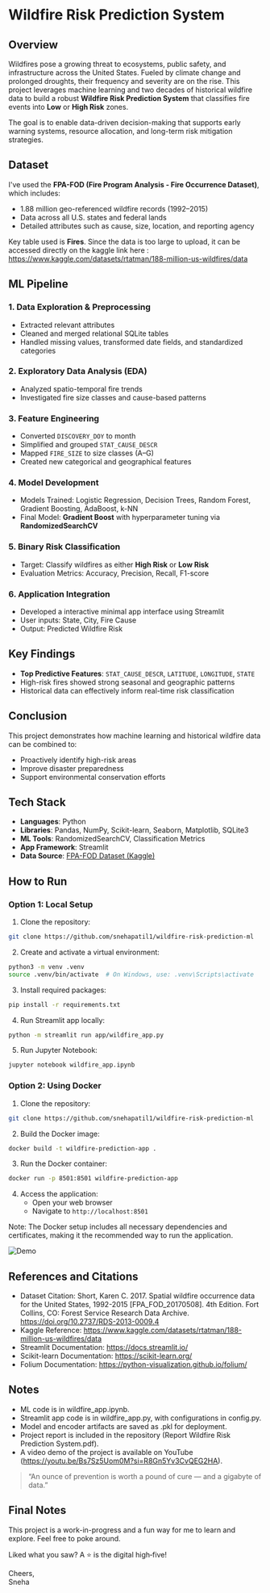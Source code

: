 # Wildfire Risk Prediction System

## Overview

Wildfires pose a growing threat to ecosystems, public safety, and infrastructure across the United States. Fueled by climate change and prolonged droughts, their frequency and severity are on the rise. This project leverages machine learning and two decades of historical wildfire data to build a robust **Wildfire Risk Prediction System** that classifies fire events into **Low** or **High Risk** zones.

The goal is to enable data-driven decision-making that supports early warning systems, resource allocation, and long-term risk mitigation strategies.


## Dataset

I've used the **FPA-FOD (Fire Program Analysis - Fire Occurrence Dataset)**, which includes:
- 1.88 million geo-referenced wildfire records (1992–2015)
- Data across all U.S. states and federal lands
- Detailed attributes such as cause, size, location, and reporting agency

Key table used is **Fires**.
Since the data is too large to upload, it can be accessed directly on the kaggle link here : https://www.kaggle.com/datasets/rtatman/188-million-us-wildfires/data


## ML Pipeline

### 1. **Data Exploration & Preprocessing**
- Extracted relevant attributes
- Cleaned and merged relational SQLite tables
- Handled missing values, transformed date fields, and standardized categories

### 2. **Exploratory Data Analysis (EDA)**
- Analyzed spatio-temporal fire trends
- Investigated fire size classes and cause-based patterns

### 3. **Feature Engineering**
- Converted `DISCOVERY_DOY` to month
- Simplified and grouped `STAT_CAUSE_DESCR`
- Mapped `FIRE_SIZE` to size classes (A–G)
- Created new categorical and geographical features

### 4. **Model Development**
- Models Trained: Logistic Regression, Decision Trees, Random Forest, Gradient Boosting, AdaBoost, k-NN
- Final Model: **Gradient Boost** with hyperparameter tuning via **RandomizedSearchCV**

### 5. **Binary Risk Classification**
- Target: Classify wildfires as either **High Risk** or **Low Risk**
- Evaluation Metrics: Accuracy, Precision, Recall, F1-score

### 6. **Application Integration**
- Developed a interactive minimal app interface using Streamlit
- User inputs: State, City, Fire Cause
- Output: Predicted Wildfire Risk


## Key Findings

- **Top Predictive Features**: `STAT_CAUSE_DESCR`, `LATITUDE`, `LONGITUDE`, `STATE`
- High-risk fires showed strong seasonal and geographic patterns
- Historical data can effectively inform real-time risk classification


## Conclusion

This project demonstrates how machine learning and historical wildfire data can be combined to:
- Proactively identify high-risk areas
- Improve disaster preparedness
- Support environmental conservation efforts


## Tech Stack

- **Languages**: Python
- **Libraries**: Pandas, NumPy, Scikit-learn, Seaborn, Matplotlib, SQLite3
- **ML Tools**: RandomizedSearchCV, Classification Metrics
- **App Framework**: Streamlit
- **Data Source**: [FPA-FOD Dataset (Kaggle)](https://www.kaggle.com/datasets/)


## How to Run

### Option 1: Local Setup
1. Clone the repository:
```bash
git clone https://github.com/snehapatil1/wildfire-risk-prediction-ml
```

2. Create and activate a virtual environment:
```bash
python3 -m venv .venv
source .venv/bin/activate  # On Windows, use: .venv\Scripts\activate
```

3. Install required packages:
```bash
pip install -r requirements.txt
```

4. Run Streamlit app locally:
```bash
python -m streamlit run app/wildfire_app.py
```

5. Run Jupyter Notebook:
```bash
jupyter notebook wildfire_app.ipynb
```

### Option 2: Using Docker
1. Clone the repository:
```bash
git clone https://github.com/snehapatil1/wildfire-risk-prediction-ml
```

2. Build the Docker image:
```bash
docker build -t wildfire-prediction-app .
```

3. Run the Docker container:
```bash
docker run -p 8501:8501 wildfire-prediction-app
```

4. Access the application:
   - Open your web browser
   - Navigate to `http://localhost:8501`

Note: The Docker setup includes all necessary dependencies and certificates, making it the recommended way to run the application.

![Demo](assets/demo.gif)

## References and Citations
- Dataset Citation: Short, Karen C. 2017. Spatial wildfire occurrence data for the United States, 1992-2015 [FPA_FOD_20170508]. 4th Edition. Fort Collins, CO: Forest Service Research Data Archive. https://doi.org/10.2737/RDS-2013-0009.4
- Kaggle Reference: https://www.kaggle.com/datasets/rtatman/188-million-us-wildfires/data
- Streamlit Documentation: https://docs.streamlit.io/
- Scikit-learn Documentation: https://scikit-learn.org/
- Folium Documentation: https://python-visualization.github.io/folium/


## Notes
- ML code is in wildfire_app.ipynb.
- Streamlit app code is in wildfire_app.py, with configurations in config.py.
- Model and encoder artifacts are saved as .pkl for deployment.
- Project report is included in the repository (Report Wildfire Risk Prediction System.pdf).
- A video demo of the project is available on YouTube (https://youtu.be/Bs7Sz5Uom0M?si=R8Gn5Yv3CvQEG2HA).


> “An ounce of prevention is worth a pound of cure — and a gigabyte of data.”

## Final Notes

This project is a work-in-progress and a fun way for me to learn and explore. Feel free to poke around.

Liked what you saw? A ⭐ is the digital high‑five!

Cheers,  
Sneha
